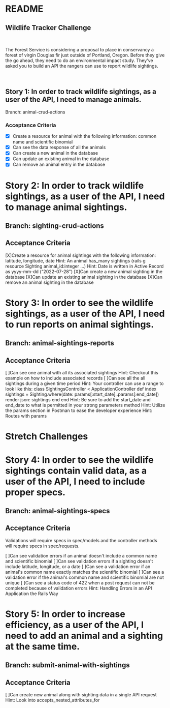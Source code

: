 # README

## Wildlife Tracker Challenge

<br>

The Forest Service is considering a proposal to place in conservancy a forest of virgin Douglas fir just outside of Portland, Oregon. Before they give the go ahead, they need to do an environmental impact study. They've asked you to build an API the rangers can use to report wildlife sightings.

<br>

## Story 1: In order to track wildlife sightings, as a user of the API, I need to manage animals.
Branch: animal-crud-actions

### Acceptance Criteria

- [X] Create a resource for animal with the following information: common name and scientific binomial
- [X] Can see the data response of all the animals
- [X] Can create a new animal in the database
- [X] Can update an existing animal in the database
- [X] Can remove an animal entry in the database

# Story 2: In order to track wildlife sightings, as a user of the API, I need to manage animal sightings.

## Branch: sighting-crud-actions
## Acceptance Criteria

[X]Create a resource for animal sightings with the following information: latitude, longitude, date
Hint: An animal has_many sightings (rails g resource Sighting animal_id:integer ...)
Hint: Date is written in Active Record as yyyy-mm-dd (“2022-07-28")
[X]Can create a new animal sighting in the database
[X]Can update an existing animal sighting in the database
[X]Can remove an animal sighting in the database

# Story 3: In order to see the wildlife sightings, as a user of the API, I need to run reports on animal sightings.

## Branch: animal-sightings-reports
## Acceptance Criteria

[ ]Can see one animal with all its associated sightings
Hint: Checkout this example on how to include associated records
[ ]Can see all the all sightings during a given time period
Hint: Your controller can use a range to look like this:
class SightingsController < ApplicationController
  def index
    sightings = Sighting.where(date: params[:start_date]..params[:end_date])
    render json: sightings
  end
end
Hint: Be sure to add the start_date and end_date to what is permitted in your strong parameters method
Hint: Utilize the params section in Postman to ease the developer experience
Hint: Routes with params

# Stretch Challenges

# Story 4: In order to see the wildlife sightings contain valid data, as a user of the API, I need to include proper specs.

## Branch: animal-sightings-specs
## Acceptance Criteria

Validations will require specs in spec/models and the controller methods will require specs in spec/requests.

[ ]Can see validation errors if an animal doesn't include a common name and scientific binomial
[ ]Can see validation errors if a sighting doesn't include latitude, longitude, or a date
[ ]Can see a validation error if an animal's common name exactly matches the scientific binomial
[ ]Can see a validation error if the animal's common name and scientific binomial are not unique
[ ]Can see a status code of 422 when a post request can not be completed because of validation errors
Hint: Handling Errors in an API Application the Rails Way

# Story 5: In order to increase efficiency, as a user of the API, I need to add an animal and a sighting at the same time.

## Branch: submit-animal-with-sightings
## Acceptance Criteria

[ ]Can create new animal along with sighting data in a single API request
Hint: Look into accepts_nested_attributes_for